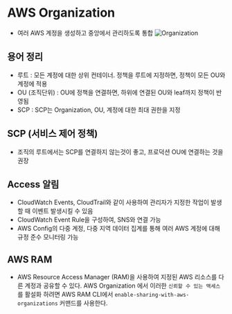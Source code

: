 # AWS Organization
- 여러 AWS 계정을 생성하고 중앙에서 관리하도록 통합
![Organization](https://docs.aws.amazon.com/organizations/latest/userguide/images/BasicOrganization.png)

## 용어 정리
- 루트 : 모든 계정에 대한 상위 컨테이너. 정책을 루트에 지정하면, 정책이 모든 OU와 계정에 적용
- OU (조직단위) : OU에 정책을 연결하면, 하위에 연결된 OU와 leaf까지 정책이 반영됨
- SCP : SCP는 Organization, OU, 계정에 대한 최대 권한을 지정

## SCP (서비스 제어 정책)
- 조직의 루트에서는 SCP를 연결하지 않는것이 좋고, 프로덕션 OU에 연결하는 것을 권장

## Access 알림
- CloudWatch Events, CloudTrail와 같이 사용하여 관리자가 지정한 작업이 발생할 때 이벤트 발생시킬 수 있음
- CloudWatch Event Rule을 구성하여, SNS와 연결 가능
- AWS Config의 다중 계정, 다중 지역 데이터 집계를 통해 여러 AWS 계정에 대해 규정 준수 모니터링 가능

## AWS RAM
- AWS Resource Access Manager (RAM)을 사용하여 지정된 AWS 리소스를 다른 계정과 공유할 수 있다. AWS Organization 에서 이러한 `신뢰할 수 있는 액세스`를 활설화 하려면 AWS RAM CLI에서 `enable-sharing-with-aws-organizations` 커맨드를 사용한다.
